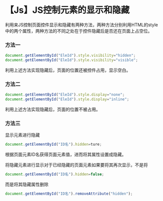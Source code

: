 # 【Js】JS控制元素的显示和隐藏


利用来JS控制页面控件显示和隐藏有两种方法，两种方法分别利用HTML的style中的两个属性，两种方法的不同之处在于控件隐藏后是否还在页面上占空位。

### 方法一

```js
document.getElementById("EleId").style.visibility="hidden";
document.getElementById("EleId").style.visibility="visible";
```

利用上述方法实现隐藏后，页面的位置还被控件占用，显示空白。

### 方法二

```js
document.getElementById("EleId").style.display="none";
document.getElementById("EleId").style.display="inline";
```

利用上述方法实现隐藏后，页面的位置不被占用。

### 方法三

显示元素进行隐藏

```js
document.getElementById("ID名").hidden=ture;
```

根据页面元素ID名获得页面元素值，进而将其属性设置成隐藏。

将隐藏元素进行显示对于已经隐藏的页面元素如果要将其再次显示，不是将

```js
document.getElementById("ID名").hidden=false;
```

而是将其隐藏属性删除

```js
document.getElementById("ID名").removeAttribute("hidden");
```


